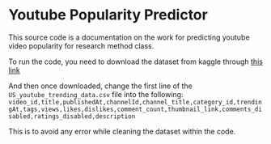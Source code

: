 # Youtube Popularity Predictor

This source code is a documentation on the work for predicting youtube video popularity for research method class.

To run the code, you need to download the dataset from kaggle through [this link](https://www.kaggle.com/datasets/rsrishav/youtube-trending-video-dataset)

And then once downloaded, change the first line of the `US_youtube_trending_data.csv` file into the following:
`video_id,title,publishedAt,channelId,channel_title,category_id,trendingAt,tags,views,likes,dislikes,comment_count,thumbnail_link,comments_disabled,ratings_disabled,description`

This is to avoid any error while cleaning the dataset within the code.